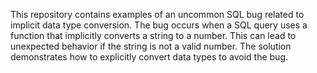 This repository contains examples of an uncommon SQL bug related to implicit data type conversion. The bug occurs when a SQL query uses a function that implicitly converts a string to a number.  This can lead to unexpected behavior if the string is not a valid number. The solution demonstrates how to explicitly convert data types to avoid the bug.
